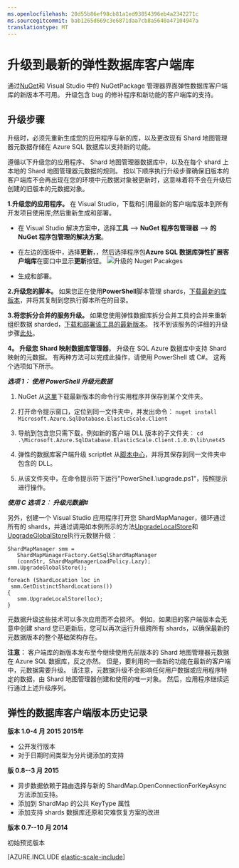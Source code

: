 ```yaml
---
ms.openlocfilehash: 20d55b86ef98cb81a1ed93854396eb4a2342271c
ms.sourcegitcommit: bab1265d669c3e6871daa7cb8a5640a47104947a
translationtype: MT
---
```

<properties 
    title="Upgrade to the latest elastic database client library" 
    pageTitle="升级到最新的弹性数据库客户端库" 
    description="升级使用 PowerShell 和 C 的说明#" 
    metaKeywords="sharding,elastic scale, Azure SQL DB sharding" 
    services="sql-database" 
    documentationCenter="" 
    manager="jeffreyg" 
    authors="sidneyh"/>

<tags 
    ms.service="sql-database" 
    ms.workload="sql-database" 
    ms.tgt_pltfrm="na" 
    ms.devlang="na" 
    ms.topic="article" 
    ms.date="05/17/2015" 
    ms.author="sidneyh" />

# 升级到最新的弹性数据库客户端库

通过[NuGet](https://www.nuget.org/packages/Microsoft.Azure.SqlDatabase.ElasticScale.Client/)和 Visual Studio 中的 NuGetPackage 管理器界面弹性数据库客户端库的新版本不可用。 升级包含 bug 的修补程序和新功能的客户端库的支持。

## 升级步骤

升级时，必须先重新生成您的应用程序与新的库，以及更改现有 Shard 地图管理器元数据存储在 Azure SQL 数据库以支持新的功能。

遵循以下升级您的应用程序、 Shard 地图管理器数据库中，以及在每个 shard 上本地的 Shard 地图管理器元数据的规则。  按以下顺序执行升级步骤确保旧版本的客户端库不会再出现在您的环境中元数据对象被更新时，这意味着将不会在升级后创建的旧版本的元数据对象。   

**1.升级您的应用程序。** 在 Visual Studio，下载和引用最新的客户端库版本到所有开发项目使用库;然后重新生成和部署。 

 * 在 Visual Studio 解决方案中，选择**工具** --> **NuGet 程序包管理器** -->  **的 NuGet 程序包管理的解决方案**。 
 * 在左边的面板中，选择**更新**，，然后选择程序包**Azure SQL 数据库弹性扩展客户端库**在窗口中显示**更新**按钮。
    ![升级的 Nuget Pacakges][1]
 
 * 生成和部署。 

**2.升级您的脚本。** 如果您正在使用**PowerShell**脚本管理 shards，[下载最新的库版本](https://www.nuget.org/packages/Microsoft.Azure.SqlDatabase.ElasticScale.Client/)，并将其复制到您执行脚本所在的目录。 

**3.将您拆分合并的服务升级。** 如果您使用弹性数据库拆分合并工具的合并来重新组织数据 sharded，[下载和部署该工具的最新版本](https://www.nuget.org/packages/Microsoft.Azure.SqlDatabase.ElasticScale.Service.SplitMerge/)。 找不到该服务的详细的升级步骤[此处](sql-database-elastic-scale-overview-split-and-merge.md)。 

**4。 升级您 Shard 映射数据库管理器**。 升级在 SQL Azure 数据库中支持 Shard 映射的元数据。  有两种方法可以完成此操作，请使用 PowerShell 或 C#。 这两个选项如下所示。

***选项 1︰ 使用 PowerShell 升级元数据***

1. NuGet 从[这里](http://nuget.org/nuget.exe)下载最新版本的命令行实用程序并保存到某个文件夹。 

2. 打开命令提示窗口，定位到同一文件夹中，并发出命令︰
`nuget install Microsoft.Azure.SqlDatabase.ElasticScale.Client`

3. 导航到包含您只需下载，例如新的客户端 DLL 版本的子文件夹︰
`cd .\Microsoft.Azure.SqlDatabase.ElasticScale.Client.1.0.0\lib\net45`

4. 弹性的数据库客户端升级 scriptlet 从[脚本中心](https://gallery.technet.microsoft.com/scriptcenter/Azure-SQL-Database-Elastic-6442e6a9)，并将其保存到同一文件夹中包含的 DLL。

5. 从该文件夹中，在命令提示符下运行"PowerShell.\upgrade.ps1"，按照提示进行操作。
 
***使用 C 选项 2︰ 升级元数据#***

另外，创建一个 Visual Studio 应用程序打开您 ShardMapManager，循环通过所有的 shards，并通过调用如本例所示的方法[UpgradeLocalStore](https://msdn.microsoft.com/library/azure/microsoft.azure.sqldatabase.elasticscale.shardmanagement.shardmapmanager.upgradelocalstore.aspx)和[UpgradeGlobalStore](https://msdn.microsoft.com/library/azure/microsoft.azure.sqldatabase.elasticscale.shardmanagement.shardmapmanager.upgradeglobalstore.aspx)执行元数据升级︰ 

    ShardMapManager smm =
       ShardMapManagerFactory.GetSqlShardMapManager
       (connStr, ShardMapManagerLoadPolicy.Lazy); 
    smm.UpgradeGlobalStore(); 
    
    foreach (ShardLocation loc in
     smm.GetDistinctShardLocations()) 
    {   
       smm.UpgradeLocalStore(loc); 
    } 

元数据升级这些技术可以多次应用而不会损坏。 例如，如果旧的客户端版本会无意中创建 shard 您已更新后，您可以再次运行升级跨所有 shards，以确保最新的元数据版本的整个基础架构存在。 

**注意︰** 客户端库的新版本发布至今继续使用先前版本的 Shard 地图管理器元数据在 Azure SQL 数据库，反之亦然。   但是，要利用的一些新的功能在最新的客户端中，元数据需要升级。   请注意，元数据升级不会影响任何用户数据或应用程序特定的数据，由 Shard 地图管理器创建和使用的唯一对象。  然后，应用程序继续运行通过上述升级序列。 

## 弹性的数据库客户端版本历史记录 

**版本 1.0-4 月 2015 2015年**

* 公开发行版本
* 对于日期时间类型为分片键添加的支持

**版 0.8--3 月 2015**

* 异步数据依赖于路由选择与新的 ShardMap.OpenConnectionForKeyAsync 方法添加支持。 
* 添加到 ShardMap 的公共 KeyType 属性 
* 添加支持 shards 数据库还原和灾难恢复方案的改进 

**版本 0.7--10 月 2014** 

初始预览版本 


[AZURE.INCLUDE [elastic-scale-include](../../includes/elastic-scale-include.md)]  


<!--Image references-->
[1]:./media/sql-database-elastic-scale-upgrade-client-library/nuget-upgrade.png
 